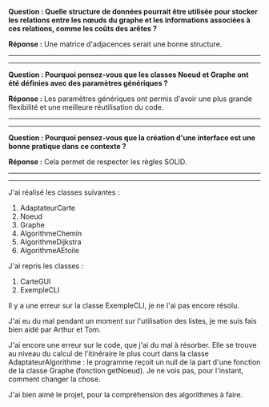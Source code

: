 **Question : Quelle structure de données pourrait être utilisée pour stocker les relations entre les nœuds du graphe et les informations associées à ces relations, comme les coûts des arêtes ?**

**Réponse :** Une matrice d'adjacences serait une bonne structure.
****
****
**Question : Pourquoi pensez-vous que les classes Noeud et Graphe ont été définies avec des paramètres génériques ?**

**Réponse :** Les paramètres génériques ont permis d'avoir une plus grande flexibilité et une meilleure réutilisation du code.

****
****
**Question : Pourquoi pensez-vous que la création d'une interface est une bonne pratique dans ce contexte ?**

**Réponse :** Cela permet de respecter les règles SOLID.

****
****

J'ai réalisé les classes suivantes :
1. AdaptateurCarte
2. Noeud
3. Graphe
4. AlgorithmeChemin
5. AlgorithmeDijkstra
6. AlgorithmeAEtoile

J'ai repris les classes :
1. CarteGUI
2. ExempleCLI

Il y a une erreur sur la classe ExempleCLI, je ne l'ai pas encore résolu.

J'ai eu du mal pendant un moment sur l'utilisation des listes, je me suis fais bien aidé par Arthur et Tom.

J'ai encore une erreur sur le code, que j'ai du mal à résorber. Elle se trouve au niveau du calcul de l'itinéraire le plus court dans la classe AdaptateurAlgorithme : le programme reçoit un null de la part d'une fonction de la classe Graphe (fonction getNoeud). Je ne vois pas, pour l'instant, comment changer la chose.

J'ai bien aimé le projet, pour la compréhension des algorithmes à faire.